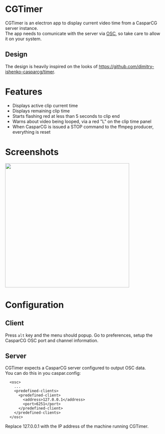 # CGTimer
CGTimer is an electron app to display current video time from a CasparCG server instance.  
The app needs to comunicate with the server via [OSC](https://en.wikipedia.org/wiki/Open_Sound_Control), so take care to allow it on your system.  

## Design 
The design is heavily inspired on the looks of https://github.com/dimitry-ishenko-casparcg/timer.

# Features

- Displays active clip current time
- Displays remaining clip time
- Starts flashing red at less than 5 seconds to clip end
- Warns about video being looped, via a red "L" on the clip time panel
- When CasparCG is issued a STOP command to the ffmpeg producer, everything is reset

# Screenshots
<img src="https://github.com/jcalado/cgtimer/assets/26873/aacae291-62b9-4b0a-be50-683b0851d5e8" width="400px"/>

# Configuration

## Client 

Press `alt` key and the menu should popup. Go to preferences, setup the CasparCG OSC port and channel information.

## Server
CGTimer expects a CasparCG server configured to output OSC data.  
You can do this in you caspar.config:

```
  <osc>
    ...
    <predefined-clients>
      <predefined-client>
        <address>127.0.0.1</address>
        <port>6251</port>
      </predefined-client>
    </predefined-clients>
  </osc>
```

Replace 127.0.0.1 with the IP address of the machine running CGTimer.
